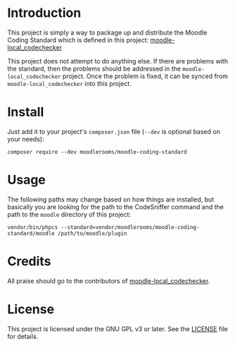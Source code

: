 # Introduction

This project is simply a way to package up and distribute the Moodle Coding Standard which is defined in this project:
[moodle-local_codechecker](https://github.com/moodlehq/moodle-local_codechecker)

This project does not attempt to do anything else.  If there are problems with the standard, then the problems should
be addressed in the `moodle-local_codechecker` project.  Once the problem is fixed, it can be synced from
`moodle-local_codechecker` into this project.

# Install

Just add it to your project's `composer.json` file (`--dev` is optional based on your needs):

```
composer require --dev moodlerooms/moodle-coding-standard
```

# Usage

The following paths may change based on how things are installed, but basically you are looking for the path to
the CodeSniffer command and the path to the `moodle` directory of this project: 

```
vendor/bin/phpcs --standard=vendor/moodlerooms/moodle-coding-standard/moodle /path/to/moodle/plugin
```

# Credits

All praise should go to the contributors of
[moodle-local_codechecker](https://github.com/moodlehq/moodle-local_codechecker).

# License

This project is licensed under the GNU GPL v3 or later.  See the [LICENSE](LICENSE) file for details.
